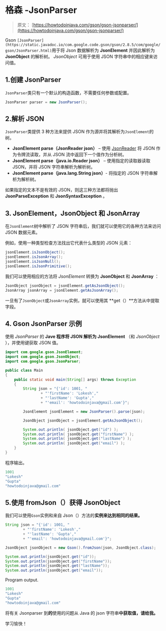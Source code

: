 # 格森 -JsonParser

> 原文： [https://howtodoinjava.com/gson/gson-jsonparser/](https://howtodoinjava.com/gson/gson-jsonparser/)

Gson `[JsonParser](https://static.javadoc.io/com.google.code.gson/gson/2.8.5/com/google/gson/JsonParser.html)`用于将 Json 数据解析为 **JsonElement** 并因此解析为 **JsonObject** 的解析树。 *JsonObject* 可用于使用 JSON 字符串中的相应键来访问值。

## 1.创建 JsonParser

`JsonParser`类只有一个默认的构造函数，不需要任何参数或配置。

```java
JsonParser parser = new JsonParser();
```

## 2.解析 JSON

`JsonParser`类提供 3 种方法来提供 JSON 作为源并将其解析为`JsonElement`的树。

*   **JsonElement parse（JsonReader json）** – 使用 [JsonReader](https://howtodoinjava.com/gson/jsonreader-streaming-json-parser/) 将 JSON 作为令牌流读取，并从 JSON 流中返回下一个值作为分析树。
*   **JsonElement parse（java.io.Reader json）** – 使用指定的读取器读取 JSON，并将 JSON 字符串解析为解析树。
*   **JsonElement parse（java.lang.String json）**- 将指定的 JSON 字符串解析为解析树。

如果指定的文本不是有效的 JSON，则这三种方法都将抛出 **JsonParseException** 和 **JsonSyntaxException** 。

## 3\. JsonElement，JsonObject 和 JsonArray

在`JsonElement`树中解析了 JSON 字符串后，我们就可以使用它的各种方法来访问 JSON 数据元素。

例如，使用一种类型检查方法找出它代表什么类型的 JSON 元素：

```java
jsonElement.isJsonObject();
jsonElement.isJsonArray();
jsonElement.isJsonNull();
jsonElement.isJsonPrimitive();
```

我们可以使用相应的方法将 *JsonElement* 转换为 **JsonObject** 和 **JsonArray** ：

```java
JsonObject jsonObject = jsonElement.getAsJsonObject();
JsonArray jsonArray = jsonElement.getAsJsonArray();
```

一旦有了`JsonObject`或`JsonArray`实例，就可以使用其 **get（）**方法从中提取字段。

## 4\. Gson JsonParser 示例

使用 *JsonParser* 的 **Jave 程序将 JSON 解析为 JsonElement** （和 *JsonObject* ），并使用键获取 JSON 值。

```java
import com.google.gson.JsonElement;
import com.google.gson.JsonObject;
import com.google.gson.JsonParser;

public class Main 
{
	public static void main(String[] args) throws Exception 
	{
		String json = "{'id': 1001, " 
				+ "'firstName': 'Lokesh'," 
				+ "'lastName': 'Gupta',"
				+ "'email': 'howtodoinjava@gmail.com'}";

		JsonElement jsonElement = new JsonParser().parse(json);

		JsonObject jsonObject = jsonElement.getAsJsonObject();

		System.out.println( jsonObject.get("id") );
		System.out.println( jsonObject.get("firstName") );
		System.out.println( jsonObject.get("lastName") );
		System.out.println( jsonObject.get("email") );
	}
}

```

程序输出。

```java
1001
"Lokesh"
"Gupta"
"howtodoinjava@gmail.com"

```

## 5.使用 fromJson（）获得 JsonObject

我们可以使用`Gson`实例和来自 Json（）方法的**实例来达到相同的结果。**

```java
String json = "{'id': 1001, " 
		+ "'firstName': 'Lokesh'," 
		+ "'lastName': 'Gupta',"
		+ "'email': 'howtodoinjava@gmail.com'}";

JsonObject jsonObject = new Gson().fromJson(json, JsonObject.class);

System.out.println(jsonObject.get("id"));
System.out.println(jsonObject.get("firstName"));
System.out.println(jsonObject.get("lastName"));
System.out.println(jsonObject.get("email"));

```

Program output.

```java
1001
"Lokesh"
"Gupta"
"howtodoinjava@gmail.com"

```

将有关 Jsonparser 到**的**使用的问题从 Java 的 json 字符串**中获取值，请给我。**

学习愉快！